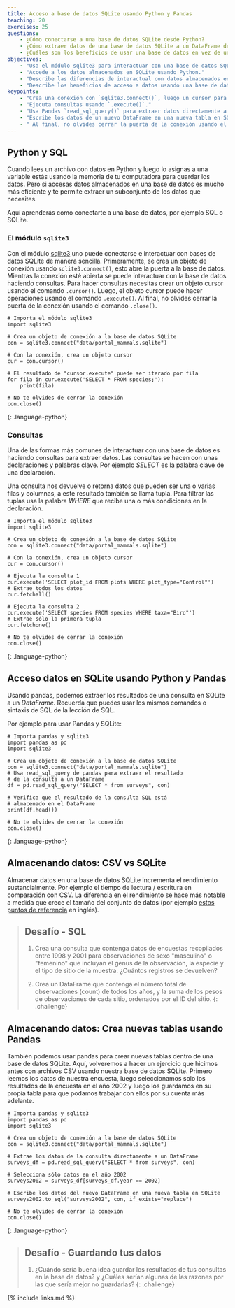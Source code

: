 ```yaml
---
title: Acceso a base de datos SQLite usando Python y Pandas
teaching: 20
exercises: 25
questions:
    - ¿Cómo conectarse a una base de datos SQLite desde Python?
    - ¿Cómo extraer datos de una base de datos SQLite a un DataFrame de Python?
    - ¿Cuáles son los beneficios de usar una base de datos en vez de un archivo CSV?
objectives:
    - "Usa el módulo sqlite3 para interactuar con una base de datos SQL."
    - "Accede a los datos almacenados en SQLite usando Python."
    - "Describe las diferencias de interactual con datos almacenados en un archivo CSV y datos almacenados en SQLite."
    - "Describe los beneficios de acceso a datos usando una base de datos en comparación con un archivo CSV."
keypoints:
    - "Crea una conexión con `sqlite3.connect()`, luego un cursor para consultas con `.cursor()`."  
    - "Ejecuta consultas usando `.execute()`."
    - "Usa Pandas `read_sql_query()` para extraer datos directamente a un DataFrame."   
    - "Escribe los datos de un nuevo DataFrame en una nueva tabla en SQLite usando `to_sql(()."
    - " Al final, no olvides cerrar la puerta de la conexión usando el comando `.close()`."
---
```


## Python y SQL

Cuando lees un archivo con datos en Python y luego lo asignas a una variable estás usando la memoria de tu computadora para guardar los datos. Pero si accesas datos almacenados en una base de datos es mucho más eficiente y te permite extraer un subconjunto de los datos que necesites.

Aquí aprenderás como conectarte a una base de datos, por ejemplo SQL o SQLite.

### El módulo `sqlite3`

Con el módulo [sqlite3] uno puede conectarse e interactuar con bases de datos SQLite de manera sencilla. Primeramente, se crea un objeto de conexión usando `sqlite3.connect()`, esto abre la puerta a la base de datos. Mientras la conexión esté abierta se puede interactuar con la base de datos haciendo consultas. Para hacer consultas necesitas crear un objeto cursor usando el comando `.cursor()`. Luego, el objeto cursor puede hacer operaciones usando el comando `.execute()`. Al final, no olvides cerrar la puerta de la conexión usando el comando `.close()`.

[sqlite3]: https://docs.python.org/3/library/sqlite3.html

~~~
# Importa el módulo sqlite3
import sqlite3

# Crea un objeto de conexión a la base de datos SQLite
con = sqlite3.connect("data/portal_mammals.sqlite")

# Con la conexión, crea un objeto cursor
cur = con.cursor()

# El resultado de "cursor.execute" puede ser iterado por fila
for fila in cur.execute('SELECT * FROM species;'):
    print(fila)

# No te olvides de cerrar la conexión
con.close()
~~~
{: .language-python}

### Consultas

Una de las formas más comunes de interactuar con una base de datos es haciendo consultas para extraer datos. Las consultas se hacen con unas declaraciones y palabras clave. Por ejemplo *SELECT* es la palabra clave de una declaración.

Una consulta nos devuelve o retorna datos que pueden ser una o varias filas y columnas, a este resultado también se llama tupla. Para filtrar las tuplas usa la palabra *WHERE* que recibe una o más condiciones en la declaración.

~~~
# Importa el módulo sqlite3
import sqlite3

# Crea un objeto de conexión a la base de datos SQLite
con = sqlite3.connect("data/portal_mammals.sqlite")

# Con la conexión, crea un objeto cursor
cur = con.cursor()

# Ejecuta la consulta 1
cur.execute('SELECT plot_id FROM plots WHERE plot_type="Control"')
# Extrae todos los datos
cur.fetchall()

# Ejecuta la consulta 2
cur.execute('SELECT species FROM species WHERE taxa="Bird"')
# Extrae sólo la primera tupla
cur.fetchone()

# No te olvides de cerrar la conexión
con.close()
~~~
{: .language-python}

##  Acceso datos en SQLite usando Python y Pandas

Usando pandas, podemos extraer los resultados de una consulta en SQLite a un *DataFrame*. Recuerda que puedes usar los mismos comandos o sintaxis de SQL de la lección de SQL.

Por ejemplo para usar Pandas y SQLite:

~~~
# Importa pandas y sqlite3
import pandas as pd
import sqlite3

# Crea un objeto de conexión a la base de datos SQLite
con = sqlite3.connect("data/portal_mammals.sqlite")
# Usa read_sql_query de pandas para extraer el resultado
# de la consulta a un DataFrame
df = pd.read_sql_query("SELECT * from surveys", con)

# Verifica que el resultado de la consulta SQL está
# almacenado en el DataFrame
print(df.head())

# No te olvides de cerrar la conexión
con.close()
~~~
{: .language-python}

## Almacenando datos: CSV vs SQLite

Almacenar datos en una base de datos SQLite incrementa el rendimiento sustancialmente. Por ejemplo el tiempo de lectura / escritura en comparación con CSV. La diferencia en el rendimiento se hace más notable a medida que crece el tamaño del conjunto de datos (por ejemplo [estos puntos de referencia] en inglés).

[estos puntos de referencia]: http://sebastianraschka.com/Articles/2013_sqlite_database.html#results-and-conclusions


> ## Desafío - SQL
>
> 1. Crea una consulta que contenga datos de encuestas recopilados
> entre 1998 y 2001 para observaciones de sexo "masculino" o "femenino"
> que incluyan el genus de la observación, la especie y el tipo de sitio
> de la muestra. ¿Cuántos registros se devuelven?
>
> 2. Crea un DataFrame que contenga el número total de observaciones
> (count) de todos los años, y la suma de los pesos de observaciones
> de cada sitio, ordenados por el ID del sitio.
{: .challenge}

## Almacenando datos: Crea nuevas tablas usando Pandas

También podemos usar pandas para crear nuevas tablas dentro de una base de datos SQLite. Aquí, volveremos a hacer un ejercicio que hicimos antes con archivos CSV usando nuestra base de datos SQLite. Primero leemos los datos de nuestra encuesta, luego seleccionamos solo los resultados de la encuesta en el año 2002 y luego los guardamos en su propia tabla para que podamos trabajar con ellos por su cuenta más adelante.

~~~
# Importa pandas y sqlite3
import pandas as pd
import sqlite3

# Crea un objeto de conexión a la base de datos SQLite
con = sqlite3.connect("data/portal_mammals.sqlite")

# Extrae los datos de la consulta directamente a un DataFrame
surveys_df = pd.read_sql_query("SELECT * from surveys", con)

# Selecciona sólo datos en el año 2002
surveys2002 = surveys_df[surveys_df.year == 2002]

# Escribe los datos del nuevo DataFrame en una nueva tabla en SQLite
surveys2002.to_sql("surveys2002", con, if_exists="replace")

# No te olvides de cerrar la conexión
con.close()
~~~
{: .language-python}

> ## Desafío - Guardando tus datos
>
> 1. ¿Cuándo sería buena idea guardar los resultados de tus consultas en
> la base de datos? y ¿Cuáles serían algunas de las razones por las que
> sería mejor no guardarlas?
{: .challenge}

{% include links.md %}
